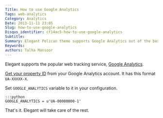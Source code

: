 ```yaml
---
Title: How to use Google Analytics
Tags: web-analytics
Category: Analytics
Date: 2013-11-11 23:05
Slug: how-to-use-google-analytics
Disqus_identifier: cf14ac5-how-to-use-google-analytics
Subtitle:
Summary: Elegant Pelican theme supports Google Analytics out of the box. This articles describes how to set it up.
Keywords:
authors: Talha Mansoor
---
```


Elegant supports the popular web tracking service,
[Google Analytics](http://www.google.com/analytics/).

[Get your property
ID](https://support.google.com/analytics/answer/1032385?hl=en) from your Google
Analytics account. It has this format `UA-XXXXX-X`.

Set `GOOGLE_ANALYTICS` variable to it in your configuration.

    :::python
    GOOGLE_ANALYTICS = u'UA-00000000-1'

That's it. Elegant will take care of the rest.
